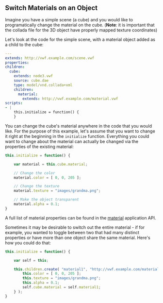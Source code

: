 ## <a name="materials">Switch Materials on an Object</a>

Imagine you have a simple scene (a cube) and you would like to programatically change the material on the cube.  (**Note**: it is important that the collada file for the 3D object have properly mapped texture coordinates)

Let's look at the code for the simple scene, with a material object added as a child to the cube:

```yaml
--- 
extends: http://vwf.example.com/scene.vwf
properties:
children:
  cube:
    extends: node3.vwf
    source: cube.dae
    type: model/vnd.collada+xml
    children:
      material:
        extends: http://vwf.example.com/material.vwf
scripts:
- |
    this.initialize = function() {
    }
```

You can change the cube's material anywhere in the code that you would like.  For the purpose of this example, let's assume that you want to change it right at the beginning in the <code>initialize</code> function.  Everything you could want to change about the material can actually be changed via the properties of the existing material:

```javascript
this.initialize = function() {

	var material = this.cube.material;

	// Change the color
	material.color = [ 0, 0, 205 ];

	// Change the texture
	material.texture = "images/grandma.png";

	// Make the object transparent
	material.alpha = 0.1;
}
```

A full list of material properties can be found in the [material](http://virtual.wf/web/docs/jsdoc_cmp/symbols/material.vwf.html) application API.

Sometimes it may be desirable to switch out the entire material - if for example, you wanted to toggle between two that had many distinct properties or have more than one object share the same material.  Here's how you could do that:

```javascript
this.initialize = function() {

	var self = this;

	this.children.create( "material1", "http://vwf.example.com/material.vwf", function() {
		this.color = [ 0, 0, 205 ];
		this.texture = "images/grandma.png";
		this.alpha = 0.1;
		self.cube.material = self.material1;
	} );
}
```
